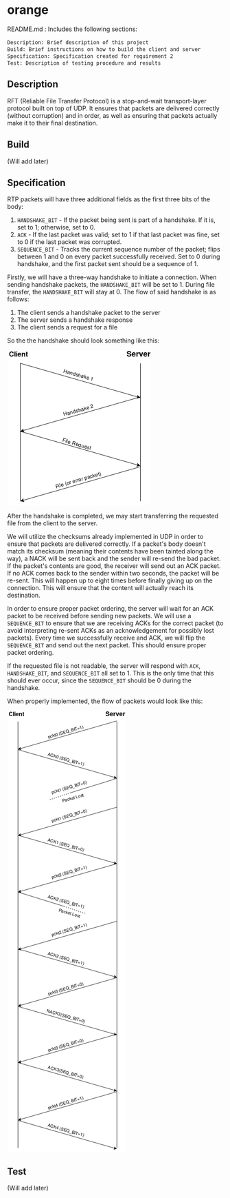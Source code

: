 # orange


README.md : Includes the following sections:

    Description: Brief description of this project
    Build: Brief instructions on how to build the client and server
    Specification: Specification created for requirement 2
    Test: Description of testing procedure and results

## Description
RFT (Reliable File Transfer Protocol) is a stop-and-wait transport-layer protocol built on top of UDP. It ensures that packets are delivered correctly (without corruption) and in order, as well as ensuring that packets actually make it to their final destination.

## Build
(Will add later)

## Specification
RTP packets will have three additional fields as the first three bits of the body:  
1. `HANDSHAKE_BIT` - If the packet being sent is part of a handshake. If it is, set to 1; otherwise, set to 0.
2. `ACK` - If the last packet was valid; set to 1 if that last packet was fine, set to 0 if the last packet was corrupted.
3. `SEQUENCE_BIT` - Tracks the current sequence number of the packet; flips between 1 and 0 on every packet successfully received. Set to 0 during handshake, and the first packet sent should be a sequence of 1.

Firstly, we will have a three-way handshake to initiate a connection. When sending handshake packets, the `HANDSHAKE_BIT` will be set to 1. During file transfer, the `HANDSHAKE_BIT` will stay at 0. The flow of said handshake is as follows:
1. The client sends a handshake packet to the server
2. The server sends a handshake response
3. The client sends a request for a file

So the the handshake should look something like this:

![handshake](/docs/handshake.png)

After the handshake is completed, we may start transferring the requested file from the client to the server.  

We will utilize the checksums already implemented in UDP in order to ensure that packets are delivered correctly. If a packet's body doesn't match its checksum (meaning their contents have been tainted along the way), a NACK will be sent back and the sender will re-send the bad packet. If the packet's contents are good, the receiver will send out an ACK packet. If no ACK comes back to the sender within two seconds, the packet will be re-sent. This will happen up to eight times before finally giving up on the connection. This will ensure that the content will actually reach its destination.  

In order to ensure proper packet ordering, the server will wait for an ACK packet to be received before sending new packets. We will use a `SEQUENCE_BIT` to ensure that we are receiving ACKs for the correct packet (to avoid interpreting re-sent ACKs as an acknowledgement for possibly lost packets). Every time we successfully receive and ACK, we will flip the `SEQUENCE_BIT` and send out the next packet. This should ensure proper packet ordering.  

If the requested file is not readable, the server will respond with `ACK`, `HANDSHAKE_BIT`, and `SEQUENCE_BIT` all set to 1. This is the only time that this should ever occur, since the `SEQUENCE_BIT` should be 0 during the handshake.

When properly implemented, the flow of packets would look like this:

![packet-example](/docs/packets-example.png)

## Test

(Will add later)

